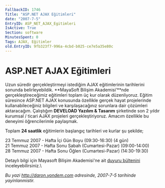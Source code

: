 ```yaml
---
FallbackID: 1746
Title: "ASP.NET AJAX Eğitimleri"
date: "2007-7-5"
EntryID: ASP_NET_AJAX_Egitimleri
IsActive: True
Section: software
MinutesSpent: 0
Tags: AJAX, Eğitimler
old.EntryID: 9fb323f7-996a-4cbd-b025-ce7e5a35e80c
---
```

# ASP.NET AJAX Eğitimleri
Uzun süredir gerçekleştirmeyi istediğim AJAX eğitimlerinin tarihlerini
sonunda belirleyebildik. **MayaSoft Bilişim Akademisi’**nde
gerçekleştireceğimiz eğitimleri toplam üç kur olarak düzenliyoruz.
Eğitim süresince ASP.NET AJAX konusunda özellikle gerçek hayat
projelerinde kullanabileceğiniz bilgileri ve karşılaşacağınız sorunlara
dair çözümleri aktaracağım. Çalıştığım **DEVELOAD Yazılım & Tasarım**
şirketinde son 2 yıldır kurumsal / ticari AJAX projeleri
gerçekleştiriyoruz. Amacım özellikle bu deneyimi öğrencilerimle
paylaşmak.

Toplam **24 saatlik** eğitimlerin başlangıç tarihleri ve kurlar şu
şekilde;

23 Temmuz 2007 - Hafta İçi Gün Boyu (09:30-16:30) (4 gün)\
21 Temmuz 2007 - Hafta Sonu Sabah (Cumartesi-Pazar) (09:00-14:00)\
28 Temmuz 2007 - Hafta Sonu Öğlen (Cumartesi-Pazar) (14:30-19:30)

Detaylı bilgi için Mayasoft Bilişim Akademisi'ne ait [duyuru
bültenini](http://www.mayasoft.com.tr/bulten/ajax/mayasoft.htm)
inceleyebilirsiniz.\



*Bu yazi http://daron.yondem.com adresinde, 2007-7-5 tarihinde yayinlanmistir.*

